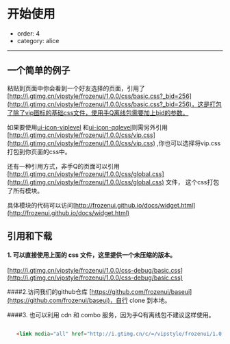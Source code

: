 # 开始使用

- order: 4
- category: alice

---

## 一个简单的例子

<script src="https://gist.github.com/fayching/120062fa6fadfdace1d4.js"></script>


粘贴到页面中你会看到一个好友选择的页面，引用了[http://i.gtimg.cn/vipstyle/frozenui/1.0.0/css/basic.css?_bid=256](http://i.gtimg.cn/vipstyle/frozenui/1.0.0/css/basic.css?_bid=256)，这是打包了除了vip图标的基础css文件，使用手Q离线包需要加上bid的参数。

如果要使用[ui-icon-viplevel](http://frozenui.github.io/docs/ui/ui-icon-viplevel) 和[ui-icon-qqlevel](http://frozenui.github.io/docs/ui/ui-icon-qqlevel)则需另外引用[http://i.gtimg.cn/vipstyle/frozenui/1.0.0/css/vip.css](http://i.gtimg.cn/vipstyle/frozenui/1.0.0/css/vip.css) ,你也可以选择将vip.css打包到你页面的css中。

还有一种引用方式，非手Q的页面可以引用[http://i.gtimg.cn/vipstyle/frozenui/1.0.0/css/global.css](http://i.gtimg.cn/vipstyle/frozenui/1.0.0/css/global.css) 文件，
这个css打包了所有模块。

具体模块的代码可以访问[http://frozenui.github.io/docs/widget.html](http://frozenui.github.io/docs/widget.html)


## 引用和下载


#### 1. 可以直接使用上面的 css 文件，这里提供一个未压缩的版本。

   [http://i.gtimg.cn/vipstyle/frozenui/1.0.0/css-debug/basic.css](http://i.gtimg.cn/vipstyle/frozenui/1.0.0/css-debug/basic.css)

####2.访问我们的github仓库
 [https://github.com/frozenui/baseui](https://github.com/frozenui/baseui)，自行 clone 到本地。


####3. 也可以利用 cdn 和 combo 服务，因为手Q有离线包不建议这样使用。

 ```html
 
    <link media="all" href="http://i.gtimg.cn/c/=/vipstyle/frozenui/1.0.0/css/base/reset.css,/vipstyle/frozenui/1.0.0/css/base/atom.css,/vipstyle/frozenui/1.0.0/css/basic/ui-notice.css" rel="stylesheet">
    
 ```


